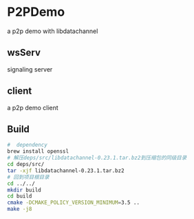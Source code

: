 # P2PDemo
a p2p demo with libdatachannel

## wsServ
signaling server

## client
a p2p demo client

## Build

```bash
#  dependency
brew install openssl
# 解压deps/src/libdatachannel-0.23.1.tar.bz2到压缩包的同级目录
cd deps/src/
tar -xjf libdatachannel-0.23.1.tar.bz2
# 回到项目根目录
cd ../../
mkdir build
cd build
cmake -DCMAKE_POLICY_VERSION_MINIMUM=3.5 ..  
make -j8
``` 
